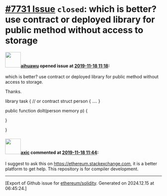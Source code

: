 # [\#7731 Issue](https://github.com/ethereum/solidity/issues/7731) `closed`: which is better? use contract or deployed library for public method without access to storage

#### <img src="https://avatars.githubusercontent.com/u/40734222?v=4" width="50">[aihuawu](https://github.com/aihuawu) opened issue at [2019-11-18 11:18](https://github.com/ethereum/solidity/issues/7731):

which is better? 
use contract or deployed library 
for public method without access to storage.

Thanks.




library task { // or contract
    struct person {
....
   }

   public function doIt(person memory p) {

   }

}

#### <img src="https://avatars.githubusercontent.com/u/20340?v=4" width="50">[axic](https://github.com/axic) commented at [2019-11-18 11:44](https://github.com/ethereum/solidity/issues/7731#issuecomment-554981042):

I suggest to ask this on https://ethereum.stackexchange.com, it is a better platform to get help. This repository is for compiler development.


-------------------------------------------------------------------------------



[Export of Github issue for [ethereum/solidity](https://github.com/ethereum/solidity). Generated on 2024.12.15 at 06:45:24.]
